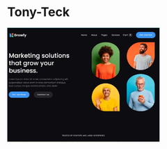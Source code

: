 # Tony-Teck
<img src="https://github.com/OlenaSonhrova/image/blob/main/Growfy1.jpg?raw=true" width="350">
